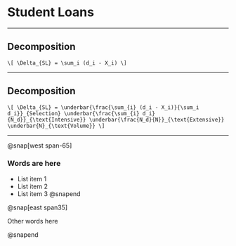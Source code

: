 # Student Loans

---

## Decomposition

`\[
  \Delta_{SL} = \sum_i (d_i - X_i)
\]`

---

## Decomposition

`\[
  \Delta_{SL} =
    \underbar{\frac{\sum_{i} (d_i - X_i)}{\sum_i d_i}}_{Selection}
    \underbar{\frac{\sum_{i} d_i}{N_d}}_{\text{Intensive}}
    \underbar{\frac{N_d}{N}}_{\text{Extensive}}
    \underbar{N}_{\text{Volume}}
\]`

---

@snap[west span-65]

### Words are here

* List item 1
* List item 2
* List item 3
@snapend

@snap[east span35]

Other words here

@snapend
